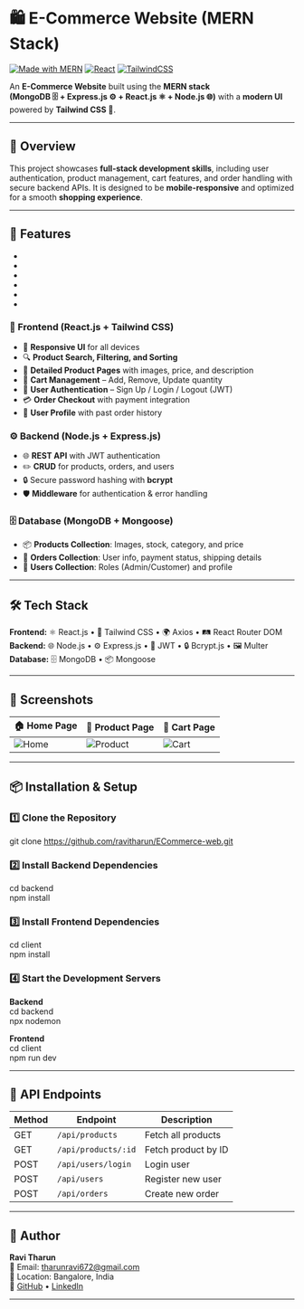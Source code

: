 # 🛍️ E-Commerce Website (MERN Stack)

[![Made with MERN](https://img.shields.io/badge/Made%20with-MERN-green?style=for-the-badge)](https://www.mongodb.com/mern-stack)
[![React](https://img.shields.io/badge/Frontend-React.js-blue?style=for-the-badge&logo=react)](https://react.dev)
[![TailwindCSS](https://img.shields.io/badge/Styled%20With-TailwindCSS-38B2AC?style=for-the-badge&logo=tailwindcss)](https://tailwindcss.com)

An **E-Commerce Website** built using the **MERN stack**  
**(MongoDB 🗄 + Express.js ⚙ + React.js ⚛ + Node.js 🌐)** with a **modern UI** powered by **Tailwind CSS 🎨**.

---

## 📖 Overview
This project showcases **full-stack development skills**, including user authentication, product management, cart features, and order handling with secure backend APIs. It is designed to be **mobile-responsive** and optimized for a smooth **shopping experience**.

---
## 🚀 Features
-
-
-
-
-
-

### 🎨 Frontend (React.js + Tailwind CSS)
- 📱 **Responsive UI** for all devices
- 🔍 **Product Search, Filtering, and Sorting**
- 📄 **Detailed Product Pages** with images, price, and description
- 🛒 **Cart Management** – Add, Remove, Update quantity
- 🔐 **User Authentication** – Sign Up / Login / Logout (JWT)
- 💳 **Order Checkout** with payment integration
- 👤 **User Profile** with past order history

### ⚙ Backend (Node.js + Express.js)
- 🌐 **REST API** with JWT authentication
- ✏️ **CRUD** for products, orders, and users
- 🔒 Secure password hashing with **bcrypt**
- 🛡 **Middleware** for authentication & error handling

### 🗄 Database (MongoDB + Mongoose)
- 📦 **Products Collection**: Images, stock, category, and price
- 📜 **Orders Collection**: User info, payment status, shipping details
- 👥 **Users Collection**: Roles (Admin/Customer) and profile

---

## 🛠 Tech Stack

**Frontend:** ⚛ React.js • 🎨 Tailwind CSS • 🌍 Axios • 🛤 React Router DOM  
**Backend:** 🌐 Node.js • ⚙ Express.js • 🔑 JWT • 🔒 Bcrypt.js • 🖼 Multer  
**Database:** 🗄 MongoDB • 📦 Mongoose  

---

## 📸 Screenshots

| 🏠 Home Page | 📄 Product Page | 🛒 Cart Page |
| ------------ | --------------- | ------------ |
| ![Home](screenshots/home.png) | ![Product](screenshots/product.png) | ![Cart](screenshots/cart.png) |

---

## 📦 Installation & Setup

### 1️⃣ Clone the Repository
git clone https://github.com/ravitharun/ECommerce-web.git

### 2️⃣ Install Backend Dependencies
cd backend
<br>
npm install

### 3️⃣ Install Frontend Dependencies
cd client
<br>
npm install

### 4️⃣ Start the Development Servers
**Backend**
<br>
cd backend
<br>
npx nodemon

**Frontend**
<br>
cd client
<br>
npm run dev

---

## 🔗 API Endpoints

| Method | Endpoint             | Description            |
| ------ | -------------------- | ---------------------- |
| GET    | `/api/products`      | Fetch all products     |
| GET    | `/api/products/:id`  | Fetch product by ID    |
| POST   | `/api/users/login`   | Login user             |
| POST   | `/api/users`         | Register new user      |
| POST   | `/api/orders`        | Create new order       |

---

## 👤 Author

**Ravi Tharun**  
📧 Email: [tharunravi672@gmail.com](mailto:tharunravi672@gmail.com?subject=Hello%20Ravi&body=I%20am%20interested%20in%20your%20project.)  
📍 Location: Bangalore, India  
🔗 [GitHub](https://github.com/ravitharun) • [LinkedIn](https://www.linkedin.com/in/ravitharun07/)

---

